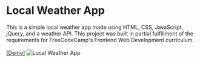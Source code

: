 <h1>Local Weather App</h1>
This is a simple local weather app made using HTML, CSS, JavaScript, jQuery, and a weather API. This project was built in partial fulfillment of the requirements for FreeCodeCamp's Frontend Web Development curriculum.
<br><br>
<a href="bfgonzalez.github.io/local-weather-app" target="_blank" rel="noopener">[Demo]</a>
<img src="https://s13.postimg.org/u7getngyv/Local_Weather_App.png" alt="Local Weather App"></a>
    
